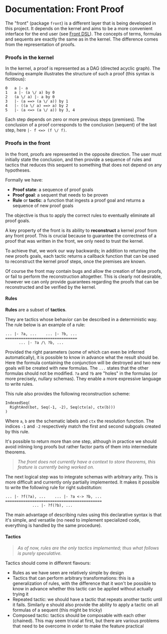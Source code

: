 Documentation: Front Proof
===

The "front" (package `front`) is a different layer that is being developed in this project.
It depends on the kernel and aims to be a more convenient interface for the end user (see [Front DSL](front-dsl.md)).
The concepts of terms, formulas and sequents are exactly the same as in the kernel.
The difference comes from the representation of proofs.

### Proofs in the kernel

In the kernel, a proof is represented as a DAG (directed acyclic graph).
The following example illustrates the structure of such a proof (this syntax is fictitious):
```
0   a |- a
1   a |- (a \/ a) by 0
2   (a \/ a) |- a by 0
3   |- (a ==> (a \/ a)) by 1
4   |- ((a \/ a) ==> a) by 2
5   |- (a <=> (a \/ a)) by 3, 4
```
Each step depends on zero or more previous steps (premises).
The conclusion of a proof corresponds to the conclusion (sequent) of the last step,
here `|- f <=> (f \/ f)`.

### Proofs in the front

In the front, proofs are represented in the opposite direction.
The user must initially state the conclusion, and then provide a sequence
of rules and tactics that reduces this sequent to something that does not
depend on any hypotheses.

Formally we have:
* **Proof state**: a sequence of proof goals
* **Proof goal**: a sequent that needs to be proven
* **Rule** or **tactic**: a function that ingests a proof goal and returns a sequence of new proof goals

The objective is thus to apply the correct rules to eventually eliminate all proof goals.

A key property of the front is its ability to **reconstruct** a kernel proof
from any front proof. This is crucial because to guarantee the correctness of a proof that
was written in the front, we only need to trust the kernel.

To achieve that, we work our way backwards; in addition to returning the new proofs goals,
each tactic returns a callback function that can be used to reconstruct the kernel proof
steps, once the premises are known.

Of course the front may contain bugs and allow the creation of false proofs,
or fail to perform the reconstruction altogether. This is clearly not desirable, however we
can only provide guarantees regarding the proofs that can be reconstructed and be verified by the kernel.

#### Rules

**Rules** are a subset of **tactics**.

They are tactics whose behavior can be described in a deterministic way.
The rule below is an example of a rule:

```
... |- ?a, ...    ... |- ?b, ...
================================
      ... |- ?a /\ ?b, ...
```

Provided the right parameters (some of which can even be inferred automatically),
it is possible to know in advance what the result should be. Here the formula containing
the conjunction will be destroyed and two new goals will be created with new formulas.
The `...` states that the other formulas should not be modified.
`?a` and `?b` are "holes" in the formulas (or more precisely, nullary schemas).
They enable a more expressive language to write rules.

This rule also provides the following reconstruction scheme:
```
IndexedSeq(
  RightAnd(bot, Seq(-1, -2), Seq(ctx(a), ctx(b)))
)
```
Where `a`, `b` are the schematic labels and `ctx` the resolution function.
The indices `-1` and `-2` respectively match the first and second subgoals created by this rule.

It's possible to return more than one step, although in practice we should
avoid inlining long proofs but rather factor parts of them into intermediate
theorems.

> _The front does not currently have a context to store theorems, this feature is currently being worked on._

The next logical step was to integrate schemas with arbitrary arity.
This is more difficult and currently only partially implemented.
It makes it possible to write the following rule for right substitution:
```
... |- ?f(?a), ...    ... |- ?a <-> ?b, ...
===========================================
            ... |- ?f(?b), ...
```

The main advantage of describing rules using this declarative syntax is that it's simple, and
versatile (no need to implement specialized code, everything is handled by the same procedure).

#### Tactics

> _As of now, rules are the only tactics implemented; thus what follows is purely speculative._

Tactics should come in different flavours:
* Rules as we have seen are relatively simple by design
* Tactics that can perform arbitrary transformations: this is a generalization of rules, with the difference
  that it won't be possible to know in advance whether this tactic can be applied without actually trying it
* Repeated tactic: we should have a tactic that repeats another tactic until it fails.
  Similarly e should also provide the ability to apply a tactic on all formulas of a sequent (this might be tricky)
* Composed tactic: tactics should be composable with each other (chained). This may seem trivial
  at first, but there are various problems that need to be overcome in order to make the feature
  practical
